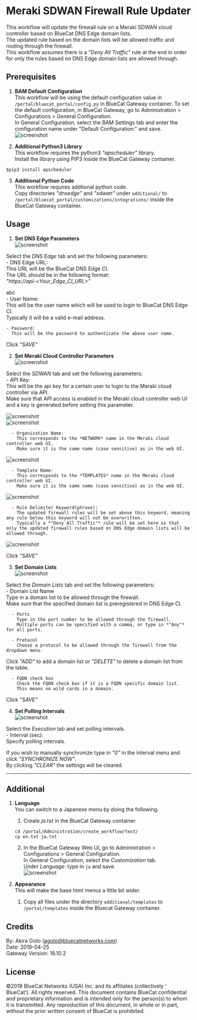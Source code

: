 # Meraki SDWAN Firewall Rule Updater
This workflow will update the firewall rule on a Meraki SDWAN cloud controller based on BlueCat DNS Edge domain lists.  
The updated rule based on the domain lists will be allowed traffic and routing through the firewall.  
This workflow assumes there is a *"Deny All Traffic"* rule at the end in order for only the rules based on DNS Edge domain lists are allowed through.    

## Prerequisites
1. **BAM Default Configuration**  
This workflow will be using the default configuration value in `/portal/bluecat_portal/config.py` in BlueCat Gateway container.  To set the default configuration, in BlueCat Gateway, go to Administration > Configurations > General Configuration.  
In General Configuration, select the BAM Settings tab and enter the configuration name under "Default Configuration:" and save.  
![screenshot](img/BAM_default_settings.jpg?raw=true "BAM_default_settings")  

2. **Additional Python3 Library**  
This workflow requires the python3 *"apscheduler"* library.  
Install the library using PIP3 inside the BlueCat Gateway container.
```
$pip3 install apscheduler

```  

3. **Additional Python Code**  
This workflow requires addtional python code.  
Copy directories *"dnsedge"* and *"sdwan"* under `additional/` to `/portal/bluecat_portal/customizations/integrations/` inside the BlueCat Gateway container.  


## Usage   

1. **Set DNS Edge Parameters**  
![screenshot](img/sdwan_fw1.jpg?raw=true "sdwan_fw1")   

Select the *DNS Edge* tab and set the following parameters:  
    - DNS Edge URL:  
      This URL will be the BlueCat DNS Edge CI.  
      The URL should be in the following format:  
      *"https://api-<Your_Edge_CI_URL>"*

abc  
    - User Name:  
      This will be the user name which will be used to login to BlueCat DNS Edge CI.  
      Typically it will be a valid e-mail address.  

    - Password:  
      This will be the password to authenticate the above user name.  

Click *"SAVE"*   

2. **Set Meraki Cloud Controller Parameters**  
![screenshot](img/sdwan_fw3.jpg?raw=true "sdwan_fw3")   

Select the *SDWAN* tab and set the following parameters:  
      - API Key:  
        This will be the api key for a certain user to login to the Meraki cloud controller via API.  
        Make sure that API access is enabled in the Meraki cloud controller web UI and a key is generated before setting this parameter.  

![screenshot](img/sdwan_fw5.jpg?raw=true "sdwan_fw5")  
![screenshot](img/sdwan_fw6.jpg?raw=true "sdwan_fw6")  

      - Organization Name:
        This corresponds to the *NETWORK* name in the Meraki cloud controller web UI.  
        Make sure it is the same name (case sensitive) as in the web UI.  

![screenshot](img/sdwan_fw7.jpg?raw=true "sdwan_fw7")  

      - Template Name:  
        This corresponds to the *TEMPLATES* name in the Meraki cloud controller web UI.  
        Make sure it is the same name (case sensitive) as in the web UI.  

![screenshot](img/sdwan_fw8.jpg?raw=true "sdwan_fw8")  

      - Rule Delimiter Keyword(phrase):  
        The updated firewall rules will be set above this keyword, meaning any rule below this keyword will not be overwritten.  
        Typically a *"Deny All Traffic"* rule will be set here so that only the updated firewall rules based on DNS Edge domain lists will be allowed through.  

![screenshot](img/sdwan_fw9.jpg?raw=true "sdwan_fw9")  

Click *"SAVE"*   

3. **Set Domain Lists**  
![screenshot](img/sdwan_fw2.jpg?raw=true "sdwan_fw2")  

Select the *Domain Lists* tab and set the following parameters:  
      - Domain List Name  
        Type in a domain list to be allowed through the firewall.  
        Make sure that the specified domain list is preregistered in DNS Edge CI.  

      - Ports  
        Type in the port number to be allowed through the firewall.  
        Multiple ports can be specified with a comma, or type in *"Any"* for all ports.  

      - Protocol  
        Choose a protocol to be allowed through the firewall from the dropdown menu.

Click *"ADD"* to add a domain list or *"DELETE"* to delete a domain list from the table.  

      - FQDN check box
        Check the FQDN check box if it is a FQDN specific domain list.  
        This means no wild cards in a domain.  

Click *"SAVE"*  

4. **Set Polling Intervals**  
![screenshot](img/sdwan_fw4.jpg?raw=true "sdwan_fw4")  

Select the *Execution* tab and set polling intervals.  
    - Interval (sec):  
      Specify polling intervals.  

If you wish to manually synchronize type in *"0"* in the interval menu and click *"SYNCHRONIZE NOW"*.  
By clicking *"CLEAR"* the settings will be cleared.  


---

## Additional   

1. **Language**  
You can switch to a Japanese menu by doing the following.  
    1. Create *ja.txt* in the BlueCat Gateway container.  
    ```
    cd /portal/Administration/create_workflow/text/  
    cp en.txt ja.txt  
    ```  
    2. In the BlueCat Gateway Web UI, go to Administration > Configurations > General Configuration.   
    In General Configuration, select the *Customization* tab.  
    Under *Language:* type in `ja` and save.  
    ![screenshot](img/langauge_ja.jpg?raw=true "langauge_ja")  

2. **Appearance**  
This will make the base html menus a little bit wider.  
    1. Copy all files under the directory `additional/templates` to `/portal/templates` inside the Bluecat Gateway container.



## Credits  
By: Akira Goto (agoto@bluecatnetworks.com)  
Date: 2019-04-25  
Gateway Version: 18.10.2

## License
©2019 BlueCat Networks (USA) Inc. and its affiliates (collectively ‘ BlueCat’). All rights reserved. This document contains BlueCat confidential and proprietary information and is intended only for the person(s) to whom it is transmitted. Any reproduction of this document, in whole or in part, without the prior written consent of BlueCat is prohibited.
